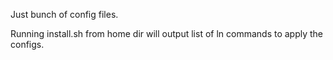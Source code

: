 Just bunch of config files.

Running install.sh from home dir will output list of ln commands to apply the
configs.
